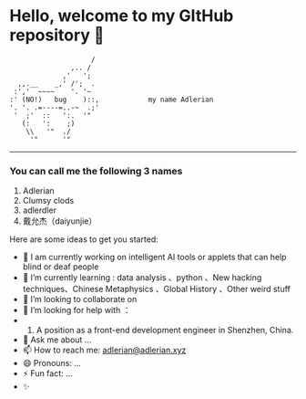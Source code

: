 # Hello, welcome to my GItHub repository 👋

```shell
                    / 
               ,.. /  
             ,'   ';  
  ,,.__    _,' /';  . 
 :','  ~~~~    '. '~  
:' (NO!)   bug    )::,            my name Adlerian
'. '. .=----=..-~  .;'
 '  ;'  ::   ':.  '"  
   (:   ':    ;)      
    \\   '"  ./       
     '"      '"       
```
<hr/>

### You can call me the following 3 names
1. Adlerian
2. Clumsy clods
3. adlerdler
4. 戴允杰（daiyunjie）

<!-- # But See Spring is my studio name  -->


Here are some ideas to get you started:

- 🔭 I am currently working on intelligent AI tools or applets that can help blind or deaf people
- 🌱 I’m currently learning : data analysis  、python 、New hacking techniques、Chinese Metaphysics 、Global History 、Other weird stuff
- 👯 I’m looking to collaborate on 
- 🤔 I’m looking for help with ：
- 1. A position as a front-end development engineer in Shenzhen, China.
- 💬 Ask me about ...
- 📫 How to reach me: adlerian@adlerian.xyz
- 😄 Pronouns: ...
- ⚡ Fun fact: ...
- ✨

<!--
# 自我介绍

嗨，大家好！我是一名有 3 年前端开发工作经验的开发者，熟练掌握 HTML、CSS、JavaScript、Vue等前端技术，擅长响应式设计、页面性能优化、跨浏览器兼容性处理等方面。对于设计风格、用户体验有较好的把握能力，并且能够独立完成前端交互及数据展示逻辑的实现。


 ## 技能

- ✨ 熟悉 HTML、CSS、JavaScript、Vue 等前端技术
- ✨ 擅长响应式设计、页面性能优化、跨浏览器兼容性处理等方面
- ✨ 熟练掌握 Git、Webpack 等前端开发相关工具
- ✨ 了解 Node.js、React 等技术栈
-->

